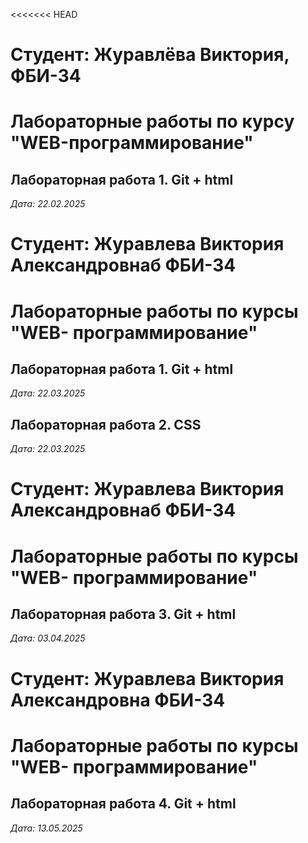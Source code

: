 <<<<<<< HEAD
# Студент: Журавлёва Виктория, ФБИ-34

# Лабораторные работы по курсу "WEB-программирование"

## Лабораторная работа 1. Git + html

*Дата: 22.02.2025*
# Студент: Журавлева Виктория Александровнаб ФБИ-34

# Лабораторные работы по курсы "WEB- программирование"

## Лабораторная работа 1. Git + html

*Дата: 22.03.2025*

## Лабораторная работа 2. CSS

*Дата: 22.03.2025*
# Студент: Журавлева Виктория Александровнаб ФБИ-34

# Лабораторные работы по курсы "WEB- программирование"

## Лабораторная работа 3. Git + html

*Дата: 03.04.2025*

# Студент: Журавлева Виктория Александровна ФБИ-34

# Лабораторные работы по курсы "WEB- программирование"

## Лабораторная работа 4. Git + html

*Дата: 13.05.2025*


